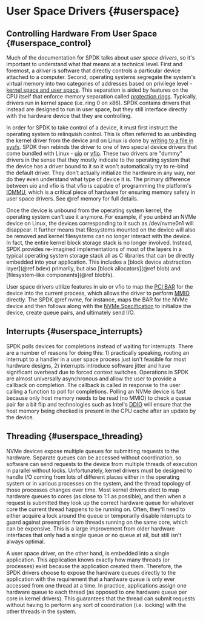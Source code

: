 # User Space Drivers {#userspace}

## Controlling Hardware From User Space {#userspace_control}

Much of the documentation for SPDK talks about _user space drivers_, so it's
important to understand what that means at a technical level. First and
foremost, a _driver_ is software that directly controls a particular device
attached to a computer. Second, operating systems segregate the system's
virtual memory into two categories of addresses based on privilege level -
[kernel space and user space](https://en.wikipedia.org/wiki/User_space). This
separation is aided by features on the CPU itself that enforce memory
separation called
[protection rings](https://en.wikipedia.org/wiki/Protection_ring). Typically,
drivers run in kernel space (i.e. ring 0 on x86). SPDK contains drivers that
instead are designed to run in user space, but they still interface directly
with the hardware device that they are controlling.

In order for SPDK to take control of a device, it must first instruct the
operating system to relinquish control. This is often referred to as unbinding
the kernel driver from the device and on Linux is done by
[writing to a file in sysfs](https://lwn.net/Articles/143397/).
SPDK then rebinds the driver to one of two special device drivers that come
bundled with Linux -
[uio](https://www.kernel.org/doc/html/latest/driver-api/uio-howto.html) or
[vfio](https://www.kernel.org/doc/Documentation/vfio.txt). These two drivers
are "dummy" drivers in the sense that they mostly indicate to the operating
system that the device has a driver bound to it so it won't automatically try
to re-bind the default driver. They don't actually initialize the hardware in
any way, nor do they even understand what type of device it is. The primary
difference between uio and vfio is that vfio is capable of programming the
platform's
[IOMMU](https://en.wikipedia.org/wiki/Input%E2%80%93output_memory_management_unit),
which is a critical piece of hardware for ensuring memory safety in user space
drivers. See @ref memory for full details.

Once the device is unbound from the operating system kernel, the operating
system can't use it anymore. For example, if you unbind an NVMe device on Linux,
the devices corresponding to it such as /dev/nvme0n1 will disappear. It further
means that filesystems mounted on the device will also be removed and kernel
filesystems can no longer interact with the device. In fact, the entire kernel
block storage stack is no longer involved. Instead, SPDK provides re-imagined
implementations of most of the layers in a typical operating system storage
stack all as C libraries that can be directly embedded into your application.
This includes a [block device abstraction layer](@ref bdev) primarily, but
also [block allocators](@ref blob) and [filesystem-like components](@ref blobfs).

User space drivers utilize features in uio or vfio to map the
[PCI BAR](https://en.wikipedia.org/wiki/PCI_configuration_space) for the device
into the current process, which allows the driver to perform
[MMIO](https://en.wikipedia.org/wiki/Memory-mapped_I/O) directly. The SPDK @ref
nvme, for instance, maps the BAR for the NVMe device and then follows along
with the
[NVMe Specification](http://nvmexpress.org/wp-content/uploads/NVM_Express_Revision_1.3.pdf)
to initialize the device, create queue pairs, and ultimately send I/O.

## Interrupts {#userspace_interrupts}

SPDK polls devices for completions instead of waiting for interrupts. There
are a number of reasons for doing this: 1) practically speaking, routing an
interrupt to a handler in a user space process just isn't feasible for most
hardware designs, 2) interrupts introduce software jitter and have significant
overhead due to forced context switches. Operations in SPDK are almost
universally asynchronous and allow the user to provide a callback on
completion. The callback is called in response to the user calling a function
to poll for completions. Polling an NVMe device is fast because only host
memory needs to be read (no MMIO) to check a queue pair for a bit flip and
technologies such as Intel's
[DDIO](https://www.intel.com/content/www/us/en/io/data-direct-i-o-technology.html)
will ensure that the host memory being checked is present in the CPU cache
after an update by the device.

## Threading {#userspace_threading}

NVMe devices expose multiple queues for submitting requests to the hardware.
Separate queues can be accessed without coordination, so software can send
requests to the device from multiple threads of execution in parallel without
locks. Unfortunately, kernel drivers must be designed to handle I/O coming
from lots of different places either in the operating system or in various
processes on the system, and the thread topology of those processes changes
over time. Most kernel drivers elect to map hardware queues to cores (as close
to 1:1 as possible), and then when a request is submitted they look up the
correct hardware queue for whatever core the current thread happens to be
running on. Often, they'll need to either acquire a lock around the queue or
temporarily disable interrupts to guard against preemption from threads
running on the same core, which can be expensive. This is a large improvement
from older hardware interfaces that only had a single queue or no queue at
all, but still isn't always optimal.

A user space driver, on the other hand, is embedded into a single application.
This application knows exactly how many threads (or processes) exist
because the application created them. Therefore, the SPDK drivers choose to
expose the hardware queues directly to the application with the requirement
that a hardware queue is only ever accessed from one thread at a time. In
practice, applications assign one hardware queue to each thread (as opposed to
one hardware queue per core in kernel drivers). This guarantees that the thread
can submit requests without having to perform any sort of coordination (i.e.
locking) with the other threads in the system.
